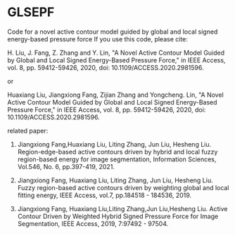 # GLSEPF
Code for a novel active contour model guided by global and local signed energy-based pressure force
If you use this code, please cite:

H. Liu, J. Fang, Z. Zhang and Y. Lin, "A Novel Active Contour Model Guided by Global and Local Signed Energy-Based Pressure Force," in IEEE Access, vol. 8, pp. 59412-59426, 2020, doi: 10.1109/ACCESS.2020.2981596.

or

Huaxiang Liu, Jiangxiong Fang, Zijian Zhang and Yongcheng. Lin, "A Novel Active Contour Model Guided by Global and Local Signed Energy-Based Pressure Force," in IEEE Access, vol. 8, pp. 59412-59426, 2020, doi: 10.1109/ACCESS.2020.2981596.


related paper:
1. Jiangxiong Fang,Huaxiang Liu, Liting Zhang, Jun Liu, Hesheng Liu. Region-edge-based active contours driven by hybrid and local fuzzy region-based energy for image segmentation, Information Sciences, Vol.546, No. 6, pp.397-419, 2021.

2. Jiangxiong Fang, Huaxiang Liu, Liting Zhang, Jun Liu, Hesheng Liu. Fuzzy region-based active contours driven by weighting global and local fitting energy, IEEE Access, vol.7, pp.184518 - 184536, 2019.

3. Jiangxiong Fang, Huaxiang Liu,Liting Zhang,Jun Liu,Hesheng Liu. Active Contour Driven by Weighted Hybrid Signed Pressure Force for Image Segmentation, IEEE Access, 2019, 7:97492 - 97504.
